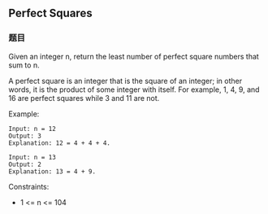 ## Perfect Squares

### 题目
Given an integer n, return the least number of perfect square numbers that sum to n.

A perfect square is an integer that is the square of an integer; in other words, 
it is the product of some integer with itself. For example, 1, 4, 9, 
and 16 are perfect squares while 3 and 11 are not.

Example:
```
Input: n = 12
Output: 3
Explanation: 12 = 4 + 4 + 4.

Input: n = 13
Output: 2
Explanation: 13 = 4 + 9.
```

Constraints:
* 1 <= n <= 104
